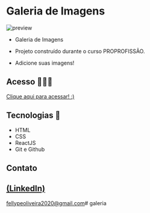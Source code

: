 # Galeria de Imagens

 ![preview](./.github/preview.gif)
 
 - Galeria de Imagens

 - Projeto construído durante o curso PROPROFISSÃO.

 - Adicione suas imagens!

## Acesso 👨🏻‍💻
 [Clique aqui para acessar! :)]()

## Tecnologias 👾
- HTML
- CSS
- ReactJS
- Git e Github

## Contato
[(LinkedIn)](https://www.linkedin.com/in/fellype-oliveira-920699230/)
-----
fellypeoliveira2020@gmail.com#   g a l e r i a  
 